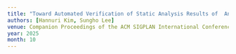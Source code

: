 ```yaml
---
title: "Toward Automated Verification of Static Analysis Results of  Android Applications"
authors: [Hannuri Kim, Sungho Lee]
venue: Companion Proceedings of the ACM SIGPLAN International Conference on Systems, Programming, Languages and Applications - Software for Humanity (SPLASH-Companion, poster)
year: 2025
month: 10
---
```

